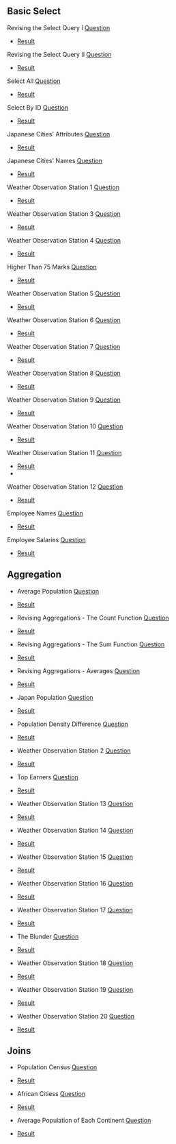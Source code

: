 ## Basic Select
Revising the Select Query I [Question](https://www.hackerrank.com/challenges/revising-the-select-query/problem?isFullScreen=false)
- [Result](https://github.com/Ram11Coder/HackerRank-JAVA/blob/master/SQL/Basic%20Select/sql1.txt)

Revising the Select Query II [Question](https://www.hackerrank.com/challenges/revising-the-select-query-2/problem?isFullScreen=false)
- [Result](https://github.com/Ram11Coder/HackerRank-JAVA/blob/master/SQL/Basic%20Select/sql2.txt)

Select All [Question](https://www.hackerrank.com/challenges/select-all-sql/problem?isFullScreen=false)
- [Result](https://github.com/Ram11Coder/HackerRank-JAVA/blob/master/SQL/Basic%20Select/sql3.txt)

Select By ID [Question](https://www.hackerrank.com/challenges/select-by-id/problem?isFullScreen=false)
- [Result](https://github.com/Ram11Coder/HackerRank-JAVA/blob/master/SQL/Basic%20Select/sql4.txt)
 
Japanese Cities' Attributes [Question](https://www.hackerrank.com/challenges/japanese-cities-attributes/problem?isFullScreen=false)
- [Result](https://github.com/Ram11Coder/HackerRank-JAVA/blob/master/SQL/Basic%20Select/sql5.txt)

Japanese Cities' Names [Question](https://www.hackerrank.com/challenges/japanese-cities-name/problem?isFullScreen=false)
- [Result](https://github.com/Ram11Coder/HackerRank-JAVA/blob/master/SQL/Basic%20Select/sql6.txt)

Weather Observation Station 1 [Question](https://www.hackerrank.com/challenges/weather-observation-station-1/problem?isFullScreen=false)
- [Result](https://github.com/Ram11Coder/HackerRank-JAVA/blob/master/SQL/Basic%20Select/sql7.txt)

Weather Observation Station 3 [Question](https://www.hackerrank.com/challenges/weather-observation-station-3/problem?isFullScreen=false)
- [Result](https://github.com/Ram11Coder/HackerRank-JAVA/blob/master/SQL/Basic%20Select/sql8.txt)

Weather Observation Station 4 [Question](https://www.hackerrank.com/challenges/weather-observation-station-4/problem?isFullScreen=false)
- [Result](https://github.com/Ram11Coder/HackerRank-JAVA/blob/master/SQL/Basic%20Select/sql9.txt)

Higher Than 75 Marks [Question](https://www.hackerrank.com/challenges/more-than-75-marks/problem?isFullScreen=false)
- [Result](https://github.com/Ram11Coder/HackerRank-JAVA/blob/master/SQL/Basic%20Select/sql10.txt)

Weather Observation Station 5 [Question](https://www.hackerrank.com/challenges/weather-observation-station-5/problem?isFullScreen=false)
- [Result](https://github.com/Ram11Coder/HackerRank-JAVA/blob/master/SQL/Basic%20Select/sql20.txt)


Weather Observation Station 6 [Question](https://www.hackerrank.com/challenges/weather-observation-station-6/problem)
- [Result](https://github.com/Ram11Coder/HackerRank-JAVA/blob/master/SQL/Basic%20Select/sql11.txt)

Weather Observation Station 7 [Question](https://www.hackerrank.com/challenges/weather-observation-station-7/problem?isFullScreen=false)
- [Result](https://github.com/Ram11Coder/HackerRank-JAVA/blob/master/SQL/Basic%20Select/sql12.txt)

Weather Observation Station 8 [Question](https://www.hackerrank.com/challenges/weather-observation-station-8/problem?isFullScreen=false)
- [Result](https://github.com/Ram11Coder/HackerRank-JAVA/blob/master/SQL/Basic%20Select/sql13.txt)

Weather Observation Station 9 [Question](https://www.hackerrank.com/challenges/weather-observation-station-9/problem?isFullScreen=false)
- [Result](https://github.com/Ram11Coder/HackerRank-JAVA/blob/master/SQL/Basic%20Select/sql14.txt)


Weather Observation Station 10 [Question](https://www.hackerrank.com/challenges/weather-observation-station-10/problem?isFullScreen=false)
- [Result](https://github.com/Ram11Coder/HackerRank-JAVA/blob/master/SQL/Basic%20Select/sql15.txt)

Weather Observation Station 11 [Question](https://www.hackerrank.com/challenges/weather-observation-station-11/problem?isFullScreen=false)
- [Result](https://github.com/Ram11Coder/HackerRank-JAVA/blob/master/SQL/Basic%20Select/sql16.txt)
- 
Weather Observation Station 12 [Question](https://www.hackerrank.com/challenges/weather-observation-station-12/problem?isFullScreen=false)
- [Result](https://github.com/Ram11Coder/HackerRank-JAVA/blob/master/SQL/Basic%20Select/sql17.txt)

Employee Names [Question](https://www.hackerrank.com/challenges/name-of-employees/problem?isFullScreen=false)
- [Result](https://github.com/Ram11Coder/HackerRank-JAVA/blob/master/SQL/Basic%20Select/sql18.txt)

Employee Salaries [Question](https://www.hackerrank.com/challenges/salary-of-employees/problem?isFullScreen=false)
- [Result](https://github.com/Ram11Coder/HackerRank-JAVA/blob/master/SQL/Basic%20Select/sql19.txt)

## Aggregation
- Average Population [Question](https://www.hackerrank.com/challenges/average-population/problem?isFullScreen=false)
- [Result](https://github.com/Ram11Coder/HackerRank-JAVA/blob/master/SQL/Basic%20Select/sql21.txt)

- Revising Aggregations - The Count Function [Question](https://www.hackerrank.com/challenges/revising-aggregations-the-count-function/problem?isFullScreen=false)
- [Result](https://github.com/Ram11Coder/HackerRank-JAVA/blob/master/SQL/Basic%20Select/sql22.txt)

- Revising Aggregations - The Sum Function [Question](https://www.hackerrank.com/challenges/revising-aggregations-sum/problem?isFullScreen=false)
- [Result](https://github.com/Ram11Coder/HackerRank-JAVA/blob/master/SQL/Basic%20Select/sql23.txt)

- Revising Aggregations - Averages [Question](https://www.hackerrank.com/challenges/revising-aggregations-the-average-function/problem?isFullScreen=false)
- [Result](https://github.com/Ram11Coder/HackerRank-JAVA/blob/master/SQL/Basic%20Select/sql24.txt)

- Japan Population [Question](https://www.hackerrank.com/challenges/japan-population/problem?isFullScreen=false)
- [Result](https://github.com/Ram11Coder/HackerRank-JAVA/blob/master/SQL/Basic%20Select/sql25.txt)

- Population Density Difference [Question](https://www.hackerrank.com/challenges/population-density-difference/problem?isFullScreen=false)
- [Result](https://github.com/Ram11Coder/HackerRank-JAVA/blob/master/SQL/Basic%20Select/sql26.txt)

- Weather Observation Station 2 [Question](https://www.hackerrank.com/challenges/weather-observation-station-2/problem?isFullScreen=false)
- [Result](https://github.com/Ram11Coder/HackerRank-JAVA/blob/master/SQL/Basic%20Select/sql27.txt)

- Top Earners [Question](https://www.hackerrank.com/challenges/earnings-of-employees/problem?isFullScreen=false)
- [Result](https://github.com/Ram11Coder/HackerRank-JAVA/blob/master/SQL/Basic%20Select/sql28.txt)

- Weather Observation Station 13 [Question](https://www.hackerrank.com/challenges/weather-observation-station-13/problem?isFullScreen=false)
- [Result](https://github.com/Ram11Coder/HackerRank-JAVA/blob/master/SQL/Basic%20Select/sql29.txt)


- Weather Observation Station 14 [Question](https://www.hackerrank.com/challenges/weather-observation-station-14/problem?isFullScreen=false)
- [Result](https://github.com/Ram11Coder/HackerRank-JAVA/blob/master/SQL/Basic%20Select/sql30.txt)

- Weather Observation Station 15 [Question](https://www.hackerrank.com/challenges/weather-observation-station-15/problem?isFullScreen=false)
- [Result](https://github.com/Ram11Coder/HackerRank-JAVA/blob/master/SQL/Basic%20Select/sql31.txt)


- Weather Observation Station 16 [Question](https://www.hackerrank.com/challenges/weather-observation-station-16/problem?isFullScreen=false)
- [Result](https://github.com/Ram11Coder/HackerRank-JAVA/blob/master/SQL/Basic%20Select/sql32.txt)

- Weather Observation Station 17 [Question](https://www.hackerrank.com/challenges/weather-observation-station-17/problem?isFullScreen=false)
- [Result](https://github.com/Ram11Coder/HackerRank-JAVA/blob/master/SQL/Basic%20Select/sql33.txt)


- The Blunder [Question](https://www.hackerrank.com/challenges/the-blunder/problem?isFullScreen=false)
- [Result](https://github.com/Ram11Coder/HackerRank-JAVA/blob/master/SQL/Basic%20Select/sql34.txt)

- Weather Observation Station 18 [Question](https://www.hackerrank.com/challenges/weather-observation-station-18/problem?isFullScreen=false)
- [Result](https://github.com/Ram11Coder/HackerRank-JAVA/blob/master/SQL/Basic%20Select/sql35.txt)

- Weather Observation Station 19 [Question](https://www.hackerrank.com/challenges/weather-observation-station-19/problem?isFullScreen=false)
- [Result](https://github.com/Ram11Coder/HackerRank-JAVA/blob/master/SQL/Basic%20Select/sql39.txt)

- Weather Observation Station 20 [Question](https://www.hackerrank.com/challenges/weather-observation-station-20/problem?isFullScreen=false)
- [Result](https://github.com/Ram11Coder/HackerRank-JAVA/blob/master/SQL/Basic%20Select/sql40.txt)

## Joins
- Population Census [Question](https://www.hackerrank.com/challenges/asian-population/problem?isFullScreen=false)
- [Result](https://github.com/Ram11Coder/HackerRank-JAVA/blob/master/SQL/Basic%20Select/sql36.txt)

- African Citiess [Question](https://www.hackerrank.com/challenges/african-cities/problem?isFullScreen=false)
- [Result](https://github.com/Ram11Coder/HackerRank-JAVA/blob/master/SQL/Basic%20Select/sql37.txt)

- Average Population of Each Continent [Question](https://www.hackerrank.com/challenges/average-population-of-each-continent/problem?isFullScreen=false)
- [Result](https://github.com/Ram11Coder/HackerRank-JAVA/blob/master/SQL/Basic%20Select/sql38.txt)
